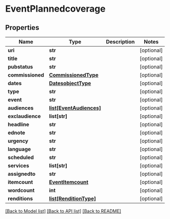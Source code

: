 # EventPlannedcoverage

## Properties
Name | Type | Description | Notes
------------ | ------------- | ------------- | -------------
**uri** | **str** |  | [optional] 
**title** | **str** |  | [optional] 
**pubstatus** | **str** |  | [optional] 
**commissioned** | [**CommissionedType**](CommissionedType.md) |  | [optional] 
**dates** | [**DatesobjectType**](DatesobjectType.md) |  | [optional] 
**type** | **str** |  | [optional] 
**event** | **str** |  | [optional] 
**audiences** | [**list[EventAudiences]**](EventAudiences.md) |  | [optional] 
**exclaudience** | **list[str]** |  | [optional] 
**headline** | **str** |  | [optional] 
**ednote** | **str** |  | [optional] 
**urgency** | **str** |  | [optional] 
**language** | **str** |  | [optional] 
**scheduled** | **str** |  | [optional] 
**services** | **list[str]** |  | [optional] 
**assignedto** | **str** |  | [optional] 
**itemcount** | [**EventItemcount**](EventItemcount.md) |  | [optional] 
**wordcount** | **int** |  | [optional] 
**renditions** | [**list[RenditionType]**](RenditionType.md) |  | [optional] 

[[Back to Model list]](../README.md#documentation-for-models) [[Back to API list]](../README.md#documentation-for-api-endpoints) [[Back to README]](../README.md)

